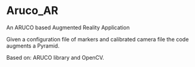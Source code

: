 # Aruco_AR

An ARUCO based Augmented Reality Application

Given a configuration file of markers and calibrated camera file the code augments a Pyramid.

Based on: ARUCO library and OpenCV.
